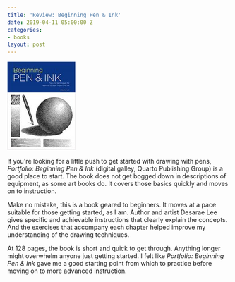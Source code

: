 ```yaml
---
title: 'Review: Beginning Pen & Ink'
date: 2019-04-11 05:00:00 Z
categories:
- books
layout: post
---
```


![](/assets/images/51dF1FHC1YL._SX383_BO1204203200_-154x200.jpg)

If you're looking for a little push to get started with drawing with pens, _Portfolio: Beginning Pen & Ink_ (digital galley, Quarto Publishing Group) is a good place to start. The book does not get bogged down in descriptions of equipment, as some art books do. It covers those basics quickly and moves on to instruction.

Make no mistake, this is a book geared to beginners. It moves at a pace suitable for those getting started, as I am. Author and artist Desarae Lee gives specific and achievable instructions that clearly explain the concepts. And the exercises that accompany each chapter helped improve my understanding of the drawing techniques.

At 128 pages, the book is short and quick to get through. Anything longer might overwhelm anyone just getting started. I felt like _Portfolio: Beginning Pen & Ink_ gave me a good starting point from which to practice before moving on to more advanced instruction.
